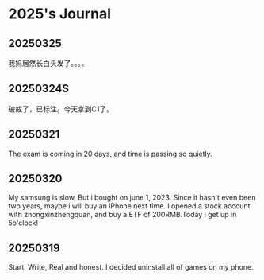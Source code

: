 # 2025's Journal

## 20250325

我妈居然长白头发了。。。。

## 20250324S

破戒了，已标注。今天拿到C1了。

## 20250321

The exam is coming in 20 days, and time is passing so quietly.

## 20250320

My samsung is slow, But i bought on june 1, 2023. Since it hasn't even been two years, maybe i will buy an iPhone next time. I opened a stock account with zhongxinzhengquan, and buy a ETF of 200RMB.Today i get up in 5o'clock!

## 20250319

Start, Write, Real and honest. I decided uninstall all of games on my phone.

